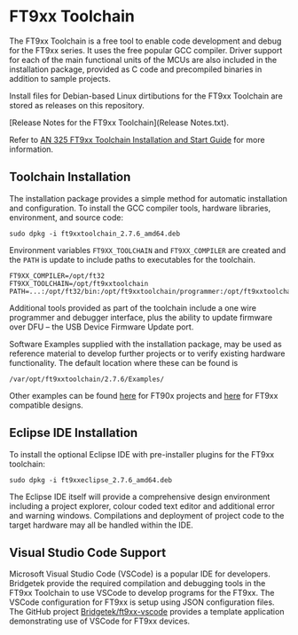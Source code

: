 # FT9xx Toolchain

The FT9xx Toolchain is a free tool to enable code development and debug for the FT9xx series. It uses the free popular GCC compiler.
Driver support for each of the main functional units of the MCUs are also included in the installation package, provided as C code and precompiled binaries in addition to sample projects.

Install files for Debian-based Linux dirtibutions for the FT9xx Toolchain are stored as releases on this repository.

[Release Notes for the FT9xx Toolchain](Release Notes.txt).

Refer to [AN 325 FT9xx Toolchain Installation and Start Guide](https://brtchip.com/document/installation-guides/) for more information.

## Toolchain Installation

The installation package provides a simple method for automatic installation and configuration. To install the GCC compiler tools, hardware libraries, environment, and source code:
```
sudo dpkg -i ft9xxtoolchain_2.7.6_amd64.deb
```
Environment variables ```FT9XX_TOOLCHAIN``` and  ```FT9XX_COMPILER``` are created and the ```PATH``` is update to include paths to executables for the toolchain.
```
FT9XX_COMPILER=/opt/ft32
FT9XX_TOOLCHAIN=/opt/ft9xxtoolchain
PATH=...:/opt/ft32/bin:/opt/ft9xxtoolchain/programmer:/opt/ft9xxtoolchain/eclipse:/opt/ft32/bin:...
```
Additional tools provided as part of the toolchain include a one wire programmer and debugger interface, plus the ability to update firmware over DFU – the USB Device Firmware Update port.

Software Examples supplied with the installation package, may be used as reference material to develop further projects or to verify existing hardware functionality. The default location where these can be found is 
```
/var/opt/ft9xxtoolchain/2.7.6/Examples/
```
Other examples can be found [here](https://brtchip.com/software-examples/ft90x-examples/) for FT90x projects and [here](https://brtchip.com/software-examples/ft9xx-examples/) for FT9xx compatible designs.

## Eclipse IDE Installation

To install the optional Eclipse IDE with pre-installer plugins for the FT9xx toolchain:
```
sudo dpkg -i ft9xxeclipse_2.7.6_amd64.deb
```
The Eclipse IDE itself will provide a comprehensive design environment including a project explorer, colour coded text editor and additional error and warning windows. Compilations and deployment of project code to the target hardware may all be handled within the IDE.

## Visual Studio Code Support
Microsoft Visual Studio Code (VSCode) is a popular IDE for developers. Bridgetek provide the required compilation and debugging tools in the FT9xx Toolchain to use VSCode to develop programs for the FT9xx. 
The VSCode configuration for FT9xx is setup using JSON configuration files. The GitHub project [Bridgetek/ft9xx-vscode](https://github.com/Bridgetek/ft9xx-vscode) provides a template application demonstrating use of VSCode for FT9xx devices.
